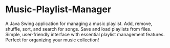 # Music-Playlist-Manager
 A Java Swing application for managing a music playlist. Add, remove, shuffle, sort, and search for songs. Save and load playlists from files. Simple, user-friendly interface with essential playlist management features. Perfect for organizing your music collection!
